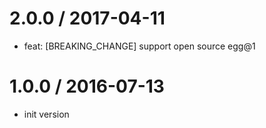 
2.0.0 / 2017-04-11
==================

  * feat: [BREAKING_CHANGE] support open source egg@1

1.0.0 / 2016-07-13
==================

  * init version
